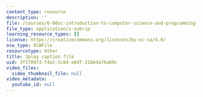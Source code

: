 ```yaml
---
content_type: resource
description: ''
file: /courses/6-00sc-introduction-to-computer-science-and-programming-spring-2011/3f1f0973f4a25c84a6df21b6da76a69c_yVkt3Px4KHA.vtt
file_type: application/x-subrip
learning_resource_types: []
license: https://creativecommons.org/licenses/by-nc-sa/4.0/
ocw_type: OCWFile
resourcetype: Other
title: 3play caption file
uid: 3f1f0973-f4a2-5c84-a6df-21b6da76a69c
video_files:
  video_thumbnail_file: null
video_metadata:
  youtube_id: null
---
```

